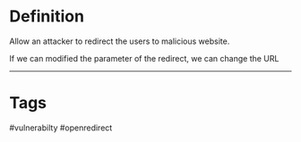
# Definition

Allow an attacker to redirect the users to malicious website.

If we can modified the parameter of the redirect, we can change the URL 

---

# Tags

#vulnerabilty #openredirect